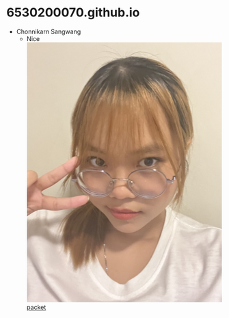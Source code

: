 # 6530200070.github.io
- Chonnikarn Sangwang
  - Nice
![alt text](github/image.jpg)
[packet](packet.md)
